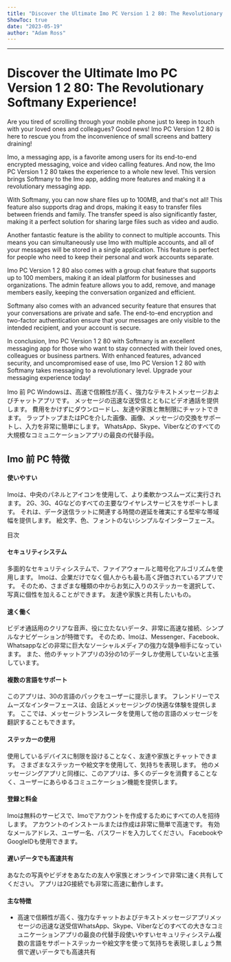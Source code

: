 ```yaml
---
title: "Discover the Ultimate Imo PC Version 1 2 80: The Revolutionary Softmany Experience!"
ShowToc: true 
date: "2023-05-19"
author: "Adam Ross"
---
```

*****
# Discover the Ultimate Imo PC Version 1 2 80: The Revolutionary Softmany Experience!

Are you tired of scrolling through your mobile phone just to keep in touch with your loved ones and colleagues? Good news! Imo PC Version 1 2 80 is here to rescue you from the inconvenience of small screens and battery draining!

Imo, a messaging app, is a favorite among users for its end-to-end encrypted messaging, voice and video calling features. And now, the Imo PC Version 1 2 80 takes the experience to a whole new level. This version brings Softmany to the Imo app, adding more features and making it a revolutionary messaging app.

With Softmany, you can now share files up to 100MB, and that's not all! This feature also supports drag and drops, making it easy to transfer files between friends and family. The transfer speed is also significantly faster, making it a perfect solution for sharing large files such as video and audio.

Another fantastic feature is the ability to connect to multiple accounts. This means you can simultaneously use Imo with multiple accounts, and all of your messages will be stored in a single application. This feature is perfect for people who need to keep their personal and work accounts separate.

Imo PC Version 1 2 80 also comes with a group chat feature that supports up to 100 members, making it an ideal platform for businesses and organizations. The admin feature allows you to add, remove, and manage members easily, keeping the conversation organized and efficient.

Softmany also comes with an advanced security feature that ensures that your conversations are private and safe. The end-to-end encryption and two-factor authentication ensure that your messages are only visible to the intended recipient, and your account is secure.

In conclusion, Imo PC Version 1 2 80 with Softmany is an excellent messaging app for those who want to stay connected with their loved ones, colleagues or business partners. With enhanced features, advanced security, and uncompromised ease of use, Imo PC Version 1 2 80 with Softmany takes messaging to a revolutionary level. Upgrade your messaging experience today!


Imo 前 PC Windowsは、高速で信頼性が高く、強力なテキストメッセージおよびチャットアプリです。 メッセージの迅速な送受信とともにビデオ通話を提供します。 費用をかけずにダウンロードし、友達や家族と無制限にチャットできます。 ラップトップまたはPCを介した画像、画像、メッセージの交換をサポートし、入力を非常に簡単にします。 WhatsApp、Skype、Viberなどのすべての大規模なコミュニケーションアプリの最良の代替手段。
 
## Imo 前 PC 特徴
 
#### 使いやすい
 
Imoは、中央のパネルとアイコンを使用して、より柔軟かつスムーズに実行されます。 2G、3G、4Gなどのすべての主要なワイヤレスサービスをサポートします。 それは、データ送信ラットに関連する時間の遅延を確実にする堅牢な帯域幅を提供します。 絵文字、色、フォントのないシンプルなインターフェース。
 
目次
 
#### セキュリティシステム
 
多面的なセキュリティシステムで、ファイアウォールと暗号化アルゴリズムを使用します。 Imoは、企業だけでなく個人からも最も高く評価されているアプリです。 そのため、さまざまな種類の中からお気に入りのステッカーを選択して、写真に個性を加えることができます。 友達や家族と共有したいもの。
 
#### 速く働く
 
ビデオ通話用のクリアな音声、役に立たないデータ、非常に高速な接続、シンプルなナビゲーションが特徴です。 そのため、Imoは、Messenger、Facebook、Whatsappなどの非常に巨大なソーシャルメディアの強力な競争相手になっています。 また、他のチャットアプリの3分の1のデータしか使用していないと主張しています。
 
#### 複数の言語をサポート
 
このアプリは、30の言語のパックをユーザーに提示します。 フレンドリーでスムーズなインターフェースは、会話とメッセージングの快適な体験を提供します。 ここでは、メッセージトランスレータを使用して他の言語のメッセージを翻訳することもできます。
 
#### ステッカーの使用
 
使用しているデバイスに制限を設けることなく、友達や家族とチャットできます。 さまざまなステッカーや絵文字を使用して、気持ちを表現します。 他のメッセージングアプリと同様に、このアプリは、多くのデータを消費することなく、ユーザーにあらゆるコミュニケーション機能を提供します。
 
#### 登録と料金
 
Imoは無料のサービスで、Imoでアカウントを作成するためにすべての人を招待します。 アカウントのインストールまたは作成は非常に簡単で高速です。 有効なメールアドレス、ユーザー名、パスワードを入力してください。 FacebookやGoogleIDも使用できます。
 
#### 遅いデータでも高速共有
 
あなたの写真やビデオをあなたの友人や家族とオンラインで非常に速く共有してください。 アプリは2G接続でも非常に高速に動作します。
 
#### 主な特徴
 
- 高速で信頼性が高く、強力なチャットおよびテキストメッセージアプリメッセージの迅速な送受信WhatsApp、Skype、Viberなどのすべての大きなコミュニケーションアプリの最良の代替手段使いやすいセキュリティシステム複数の言語をサポートステッカーや絵文字を使って気持ちを表現しましょう無償で遅いデータでも高速共有




